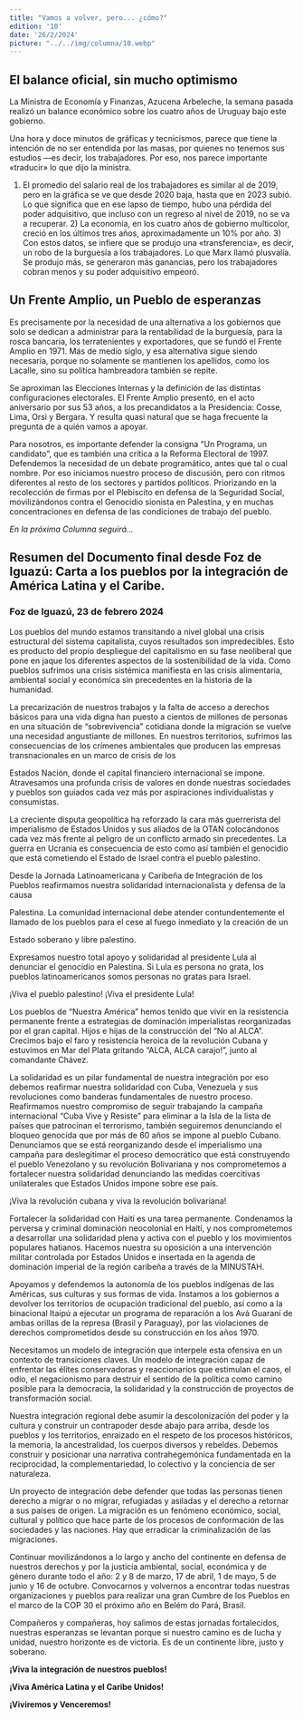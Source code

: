 ```yaml
---
title: "Vamos a volver, pero... ¿cómo?"
edition: '10'
date: '26/2/2024'
picture: "../../img/columna/10.webp"
---
```


## El balance oficial, sin mucho optimismo

La Ministra de Economía y Finanzas, Azucena Arbeleche, la semana pasada realizó un balance económico sobre los cuatro años de Uruguay bajo este gobierno.

Una hora y doce minutos de gráficas y tecnicismos, parece que tiene la intención de no ser entendida por las masas, por quienes no tenemos sus estudios —es decir, los trabajadores. Por eso, nos parece importante «traducir» lo que dijo la ministra.

1) El promedio del salario real de los trabajadores es similar al de 2019, pero en la gráfica se ve que desde 2020 baja, hasta que en 2023 subió. Lo que significa que en ese lapso de tiempo, hubo una pérdida del poder adquisitivo, que incluso con un regreso al nivel de 2019, no se va a recuperar. 2) La economía, en los cuatro años de gobierno multicolor, creció en los últimos tres años, aproximadamente un 10% por año. 3) Con estos datos, se infiere que se produjo una «transferencia», es decir, un robo de la burguesía a los trabajadores. Lo que Marx llamó plusvalía. Se produjo más, se generaron más ganancias, pero los trabajadores cobran menos y su poder adquisitivo empeoró. 


## Un Frente Amplio, un Pueblo de esperanzas

Es precisamente por la necesidad de una alternativa a los gobiernos que solo se dedican a administrar para la rentabilidad de la burguesía, para la rosca bancaria, los terratenientes y exportadores, que se fundó el Frente Amplio en 1971. Más de medio siglo, y esa alternativa sigue siendo necesaria, porque no solamente se mantienen los apellidos, como los Lacalle, sino su política hambreadora también se repite.

Se aproximan las Elecciones Internas y la definición de las distintas configuraciones electorales. El Frente Amplio presentó, en el acto aniversario por sus 53 años, a los precandidatos a la Presidencia: Cosse, Lima, Orsi y Bergara. Y resulta quasi natural que se haga frecuente la pregunta de a quién vamos a apoyar.

Para nosotros, es importante defender la consigna “Un Programa, un candidato”, que es también una crítica a la Reforma Electoral de 1997. Defendemos la necesidad de un debate programático, antes que tal o cual nombre. Por eso iniciamos nuestro proceso de discusión, pero con ritmos diferentes al resto de los sectores y partidos políticos. Priorizando en la recolección de firmas por el Plebiscito en defensa de la Seguridad Social, movilizándonos contra el Genocidio sionista en Palestina, y en muchas concentraciones en defensa de las condiciones de trabajo del pueblo.

_En la próxima Columna seguirá…_


## Resumen del Documento final desde Foz de Iguazú: Carta a los pueblos por la integración de América Latina y el Caribe.


### Foz de Iguazú, 23 de febrero 2024

Los pueblos del mundo estamos transitando a nivel global una crisis estructural del sistema capitalista, cuyos resultados son impredecibles. Esto es producto del propio despliegue del capitalismo en su fase neoliberal que pone en jaque los diferentes aspectos de la sostenibilidad de la vida. Como pueblos sufrimos una crisis sistémica manifiesta en las crisis alimentaria, ambiental social y económica sin precedentes en la historia de la humanidad.

La precarización de nuestros trabajos y la falta de acceso a derechos básicos para una vida digna han puesto a cientos de millones de personas en una situación de “sobrevivencia” cotidiana donde la migración se vuelve una necesidad angustiante de millones. En nuestros territorios, sufrimos las consecuencias de los crímenes ambientales que producen las empresas transnacionales en un marco de crisis de los

Estados Nación, donde el capital financiero internacional se impone. Atravesamos una profunda crisis de valores en donde nuestras sociedades y pueblos son guiados cada vez más por aspiraciones individualistas y consumistas.

La creciente disputa geopolítica ha reforzado la cara más guerrerista del imperialismo de Estados Unidos y sus aliados de la OTAN colocándonos cada vez más frente al peligro de un conflicto armado sin precedentes. La guerra en Ucrania es consecuencia de esto como así también el genocidio que está cometiendo el Estado de Israel contra el pueblo palestino.

Desde la Jornada Latinoamericana y Caribeña de Integración de los Pueblos reafirmamos nuestra solidaridad internacionalista y defensa de la causa

Palestina. La comunidad internacional debe atender contundentemente el llamado de los pueblos para el cese al fuego inmediato y la creación de un

Estado soberano y libre palestino.

Expresamos nuestro total apoyo y solidaridad al presidente Lula al denunciar el genocidio en Palestina. Si Lula es persona no grata, los pueblos latinoamericanos somos personas no gratas para Israel.

¡Viva el pueblo palestino! ¡Viva el presidente Lula!

Los pueblos de “Nuestra América” hemos tenido que vivir en la resistencia permanente frente a estrategias de dominación imperialistas reorganizadas por el gran capital. Hijos e hijas de la construcción del “No al ALCA”. Crecimos bajo el faro y resistencia heroica de la revolución Cubana y estuvimos en Mar del Plata gritando “ALCA, ALCA carajo!”, junto al comandante Chávez.

La solidaridad es un pilar fundamental de nuestra integración por eso debemos reafirmar nuestra solidaridad con Cuba, Venezuela y sus revoluciones como banderas fundamentales de nuestro proceso. Reafirmamos nuestro compromiso de seguir trabajando la campaña internacional “Cuba Vive y Resiste” para eliminar a la Isla de la lista de países que patrocinan el terrorismo, también seguiremos denunciando el bloqueo genocida que por más de 60 años se impone al pueblo Cubano. Denunciamos que se está reorganizando desde el imperialismo una campaña para deslegitimar el proceso democrático que está construyendo el pueblo Venezolano y su revolución Bolivariana y nos comprometemos a fortalecer nuestra solidaridad denunciando las medidas coercitivas unilaterales que Estados Unidos impone sobre ese país.

¡Viva la revolución cubana y viva la revolución bolivariana!

Fortalecer la solidaridad con Haití es una tarea permanente. Condenamos la perversa y criminal dominación neocolonial en Haití, y nos comprometemos a desarrollar una solidaridad plena y activa con el pueblo y los movimientos populares hatianos. Hacemos nuestra su oposición a una intervención militar controlada por Estados Unidos e insertada en la agenda de dominación imperial de la región caribeña a través de la MINUSTAH. 

Apoyamos y defendemos la autonomía de los pueblos indígenas de las Américas, sus culturas y sus formas de vida. Instamos a los gobiernos a devolver los territorios de ocupación tradicional del pueblo, así como a la binacional Itaipú a ejecutar un programa de reparación a los Avá Guaraní de ambas orillas de la represa (Brasil y Paraguay), por las violaciones de derechos comprometidos desde su construcción en los años 1970.

Necesitamos un modelo de integración que interpele esta ofensiva en un contexto de transiciones claves. Un modelo de integración capaz de enfrentar las élites conservadoras y reaccionarios que estimulan el caos, el odio, el negacionismo para destruir el sentido de la política como camino posible para la democracia, la solidaridad y la construcción de proyectos de transformación social.

Nuestra integración regional debe asumir la descolonización del poder y la cultura y construir un contrapoder desde abajo para arriba, desde los pueblos y los territorios, enraizado en el respeto de los procesos históricos, la memoria, la ancestralidad, los cuerpos diversos y rebeldes. Debemos construir y posicionar una narrativa contrahegemónica fundamentada en la reciprocidad, la complementariedad, lo colectivo y la conciencia de ser naturaleza.

Un proyecto de integración debe defender que todas las personas tienen derecho a migrar o no migrar, refugiadas y asiladas  y el derecho a retornar a sus países de origen. La migración es un fenómeno económico, social, cultural y político que hace parte de los procesos de conformación de las sociedades y las naciones. Hay que erradicar la criminalización de las migraciones. 

Continuar movilizándonos a lo largo y ancho del continente en defensa de nuestros derechos y por la justicia ambiental, social, económica y de género durante todo el año: 2 y 8 de marzo, 17 de abril, 1 de mayo, 5 de junio y 16 de octubre. Convocarnos y volvernos a encontrar todas nuestras organizaciones y pueblos para realizar una gran Cumbre de los Pueblos en el marco de la COP 30 el próximo año en Belém do Pará, Brasil.

Compañeros y compañeras, hoy salimos de estas jornadas fortalecidos, nuestras esperanzas se levantan porque si nuestro camino es de lucha y unidad, nuestro horizonte es de victoria. Es de un continente libre, justo y soberano.

**¡Viva la integración de nuestros pueblos!**

**¡Viva América Latina y el Caribe Unidos!**

**¡Viviremos y Venceremos!**